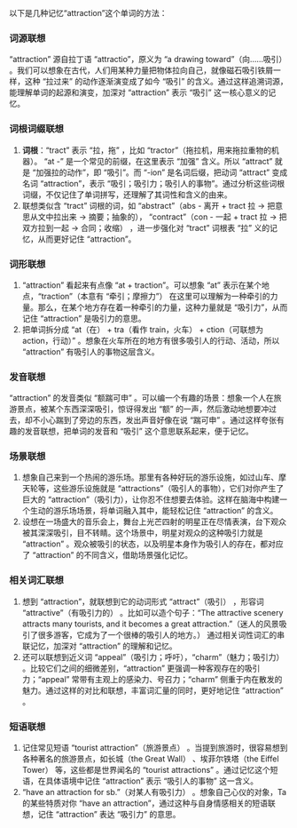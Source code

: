 以下是几种记忆“attraction”这个单词的方法：

### 词源联想
“attraction” 源自拉丁语 “attractio”，原义为 “a drawing toward”（向……吸引） 。我们可以想象在古代，人们用某种力量把物体拉向自己，就像磁石吸引铁屑一样，这种 “拉过来” 的动作逐渐演变成了如今 “吸引” 的含义。通过这样追溯词源，能理解单词的起源和演变，加深对 “attraction” 表示 “吸引” 这一核心意义的记忆。

### 词根词缀联想
1. **词根**：“tract” 表示 “拉，拖” ，比如 “tractor”（拖拉机，用来拖拉重物的机器）。 “at -” 是一个常见的前缀，在这里表示 “加强” 含义。所以 “attract” 就是 “加强拉的动作”，即 “吸引”。而 “-ion” 是名词后缀，把动词 “attract” 变成名词 “attraction”，表示 “吸引；吸引力；吸引人的事物”。通过分析这些词根词缀，不仅记住了单词拼写，还理解了其词性和含义的由来。
2. 联想类似含 “tract” 词根的词，如 “abstract”（abs - 离开 + tract 拉 → 把意思从文中拉出来 → 摘要；抽象的）， “contract”（con - 一起 + tract 拉 → 把双方拉到一起 → 合同；收缩） ，进一步强化对 “tract” 词根表 “拉” 义的记忆，从而更好记住 “attraction”。

### 词形联想
1. “attraction” 看起来有点像 “at + traction”。可以想象 “at” 表示在某个地点，“traction”（本意有 “牵引；摩擦力”） 在这里可以理解为一种牵引的力量。那么，在某个地方存在着一种牵引的力量，这种力量就是 “吸引力”，从而记住 “attraction” 是吸引力的意思。
2. 把单词拆分成 “at（在） + tra（看作 train，火车） + ction（可联想为 action，行动）” 。想象在火车所在的地方有很多吸引人的行动、活动，所以 “attraction” 有吸引人的事物这层含义。

### 发音联想
“attraction” 的发音类似 “额踹可申” 。可以编一个有趣的场景：想象一个人在旅游景点，被某个东西深深吸引，惊讶得发出 “额” 的一声，然后激动地想要冲过去，却不小心踹到了旁边的东西，发出声音好像在说 “踹可申” 。通过这样夸张有趣的发音联想，把单词的发音和 “吸引” 这个意思联系起来，便于记忆。

### 场景联想
1. 想象自己来到一个热闹的游乐场。那里有各种好玩的游乐设施，如过山车、摩天轮等，这些游乐设施就是 “attractions”（吸引人的事物），它们对你产生了巨大的 “attraction”（吸引力），让你忍不住想要去体验。这样在脑海中构建一个生动的游乐场场景，将单词融入其中，能轻松记住 “attraction” 的含义。
2. 设想在一场盛大的音乐会上，舞台上光芒四射的明星正在尽情表演，台下观众被其深深吸引，目不转睛。这个场景中，明星对观众的这种吸引力就是 “attraction” 。观众被吸引的状态，以及明星本身作为吸引人的存在，都对应了 “attraction” 的不同含义，借助场景强化记忆。

### 相关词汇联想
1. 想到 “attraction”，就联想到它的动词形式 “attract”（吸引） ，形容词 “attractive”（有吸引力的） 。比如可以造个句子：“The attractive scenery attracts many tourists, and it becomes a great attraction.”（迷人的风景吸引了很多游客，它成为了一个很棒的吸引人的地方。） 通过相关词性词汇的串联记忆，加深对 “attraction” 的理解和记忆。
2. 还可以联想到近义词 “appeal”（吸引力；呼吁），“charm”（魅力；吸引力） 。比较它们之间的细微差别，“attraction” 更强调一种客观存在的吸引力；“appeal” 常带有主观上的感染力、号召力；“charm” 侧重于内在散发的魅力。通过这样的对比和联想，丰富词汇量的同时，更好地记住 “attraction” 。

### 短语联想
1. 记住常见短语 “tourist attraction”（旅游景点） 。当提到旅游时，很容易想到各种著名的旅游景点，如长城（the Great Wall） 、埃菲尔铁塔（the Eiffel Tower） 等，这些都是世界闻名的 “tourist attractions” 。通过记忆这个短语，在具体语境中记住 “attraction” 表示 “吸引人的事物” 这一含义。
2. “have an attraction for sb.”（对某人有吸引力） 。想象自己心仪的对象，Ta 的某些特质对你 “have an attraction”，通过这种与自身情感相关的短语联想，记住 “attraction” 表达 “吸引力” 的意思。 